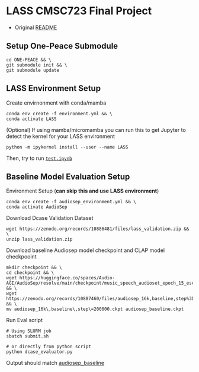 # LASS CMSC723 Final Project

+ Original [README](dcase_README.md)


## Setup One-Peace Submodule
```
cd ONE-PEACE && \
git submodule init && \
git submodule update
```



## LASS Environment Setup


Create envirnonment with conda/mamba
```
conda env create -f environment.yml && \
conda activate LASS
```

(Optional) If using mamba/micromamba you can run this to get Jupyter to detect the kernel for your LASS environment
```
python -m ipykernel install --user --name LASS
```

Then, try to run [`test.ipynb`](test.ipynb)


## Baseline Model Evaluation Setup


Environment Setup (**can skip this and use LASS environment**)
```
conda env create -f audiosep_environment.yml && \
conda activate AudioSep
```

Download Dcase Validation Dataset
```
wget https://zenodo.org/records/10886481/files/lass_validation.zip && \
unzip lass_validation.zip
```

Download baseline Audiosep model checkpoint and CLAP model checkpooint
```
mkdir checkpoint && \
cd checkpoint && \
wget https://huggingface.co/spaces/Audio-AGI/AudioSep/resolve/main/checkpoint/music_speech_audioset_epoch_15_esc_89.98.pt && \
wget https://zenodo.org/records/10887460/files/audiosep_16k,baseline,step%3D200000.ckpt && \
mv audiosep_16k\,baseline\,step\=200000.ckpt audiosep_baseline.ckpt
```


Run Eval script
```
# Using SLURM job
sbatch submit.sh

# or directly from python script
python dcase_evaluator.py
```

Output should match [audiosep_baseline](audiosep_baseline)